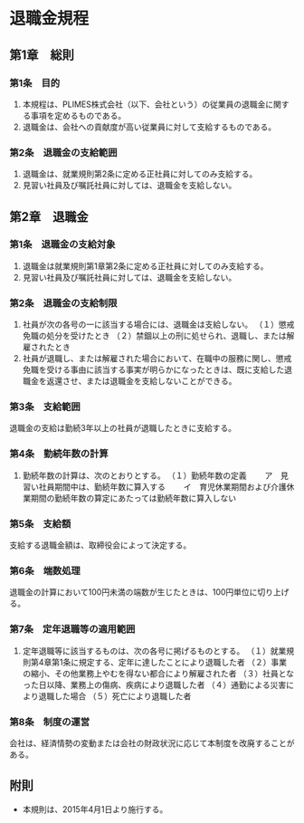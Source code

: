 # 退職金規程

## 第1章　総則

### 第1条　目的

1. 本規程は、PLIMES株式会社（以下、会社という）の従業員の退職金に関する事項を定めるものである。
2. 退職金は、会社への貢献度が高い従業員に対して支給するものである。

### 第2条　退職金の支給範囲

1. 退職金は、就業規則第2条に定める正社員に対してのみ支給する。
2. 見習い社員及び嘱託社員に対しては、退職金を支給しない。

## 第2章　退職金

### 第1条　退職金の支給対象

1. 退職金は就業規則第1章第2条に定める正社員に対してのみ支給する。
2. 見習い社員及び嘱託社員に対しては、退職金を支給しない。

### 第2条　退職金の支給制限

1. 社員が次の各号の一に該当する場合には、退職金は支給しない。
（１）懲戒免職の処分を受けたとき
（２）禁錮以上の刑に処せられ、退職し、または解雇されたとき
2. 社員が退職し、または解雇された場合において、在職中の服務に関し、懲戒免職を受ける事由に該当する事実が明らかになったときは、既に支給した退職金を返還させ、または退職金を支給しないことができる。

### 第3条　支給範囲
退職金の支給は勤続3年以上の社員が退職したときに支給する。

### 第4条　勤続年数の計算
1. 勤続年数の計算は、次のとおりとする。
（１）勤続年数の定義
　　ア　見習い社員期間中は、勤続年数に算入する
　　イ　育児休業期間および介護休業期間の勤続年数の算定にあたっては勤続年数に算入しない

### 第5条　支給額
支給する退職金額は、取締役会によって決定する。

### 第6条　端数処理
退職金の計算において100円未満の端数が生じたときは、100円単位に切り上げる。

### 第7条　定年退職等の適用範囲
1. 定年退職等に該当するものは、次の各号に掲げるものとする。
（１）就業規則第4章第1条に規定する、定年に達したことにより退職した者
（２）事業の縮小、その他業務上やむを得ない都合により解雇された者
（３）社員となった日以降、業務上の傷病、疾病により退職した者
（４）通勤による災害により退職した場合
（５）死亡により退職した者

### 第8条　制度の運営
会社は、経済情勢の変動または会社の財政状況に応じて本制度を改廃することがある。

## 附則

* 本規則は、2015年4月1日より施行する。

